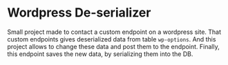 # Wordpress De-serializer

Small project made to contact a custom endpoint on a wordpress site. That custom endpoints gives deserialized data from table `wp-options`. And this project allows to change these data and post them to the endpoint. Finally, this endpoint saves the new data, by serializing them into the DB.